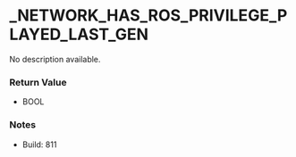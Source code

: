 # _NETWORK_HAS_ROS_PRIVILEGE_PLAYED_LAST_GEN

No description available.

### Return Value
* BOOL

### Notes
* Build: 811

